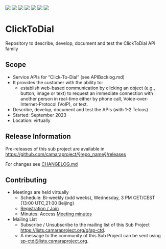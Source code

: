 <a href="https://github.com/camaraproject/ClickToDial/commits/" title="Last Commit"><img src="https://img.shields.io/github/last-commit/camaraproject/ClickToDial?style=plastic"></a>
<a href="https://github.com/camaraproject/ClickToDial/issues" title="Open Issues"><img src="https://img.shields.io/github/issues/camaraproject/ClickToDial?style=plastic"></a>
<a href="https://github.com/camaraproject/ClickToDial/pulls" title="Open Pull Requests"><img src="https://img.shields.io/github/issues-pr/camaraproject/ClickToDial?style=plastic"></a>
<a href="https://github.com/camaraproject/ClickToDial/graphs/contributors" title="Contributors"><img src="https://img.shields.io/github/contributors/camaraproject/ClickToDial?style=plastic"></a>
<a href="https://github.com/camaraproject/ClickToDial" title="Repo Size"><img src="https://img.shields.io/github/repo-size/camaraproject/ClickToDial?style=plastic"></a>
<a href="https://github.com/camaraproject/ClickToDial/blob/main/LICENSE" title="License"><img src="https://img.shields.io/badge/License-Apache%202.0-green.svg?style=plastic"></a>
<a href="https://github.com/camaraproject/ClickToDial/releases/latest" title="Latest Release"><img src="https://img.shields.io/github/release/camaraproject/ClickToDial?style=plastic"></a>

# ClickToDial
Repository to describe, develop, document and test the ClickToDial API family

## Scope
* Service APIs for “Click-To-Dial” (see APIBacklog.md)  
* It provides the customer with the ability to:  
  * establish web-based communication by clicking an object (e.g., button, image or text) to request an immediate connection with another person in real-time either by phone call, Voice-over-Internet-Protocol (VoIP), or text.
* Describe, develop, document and test the APIs (with 1-2 Telcos)  
* Started: September 2023
* Location: virtually  

## Release Information
<!-- Use/uncomment one or multiple the following options -->
Pre-releases of this sub project are available in https://github.com/camaraproject/§repo_name§/releases
<!-- The latest public release is available here: https://github.com/camaraproject/§repo_name§/releases/latest -->
For changes see [CHANGELOG.md](https://github.com/camaraproject/§repo_name§/blob/main/CHANGELOG.md) 

## Contributing
* Meetings are held virtually <!-- for new API families request a meeting link from the LF admin team or replace the information with the existing meeting information (of the API family) -->
    * Schedule: Bi-weekly (odd weeks), Wednesday, 3 PM CET/CEST (13:00 UTC,21:00 Beijing)
    * [Registration / Join](https://zoom-lfx.platform.linuxfoundation.org/meeting/96843390032?password=1153dd0f-f8c8-4d3b-9962-d9685444d145)
    * Minutes: Access [Meeting minutes](https://wiki.camaraproject.org/display/CAM/ClickToDial)
* Mailing List
    <!-- Note: the $sub-project-mailinglistname$ is either already existing or will be created by the CAMARA Admin Team  -->
    * Subscribe / Unsubscribe to the mailing list of this Sub Project <https://lists.camaraproject.org/g/sp-ctd>.
    * A message to the community of this Sub Project can be sent using <sp-ctd@lists.camaraproject.org>.
